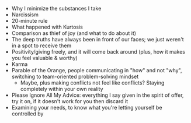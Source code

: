 - Why I minimize the substances I take
- Narcissism
- 20-minute rule
- What happened with Kurtosis
- Comparison as thief of joy (and what to do about it)
- The deep truths have always been in front of our faces; we just weren't in a spot to receive them
- Positivity/giving freely, and it will come back around (plus, how it makes you feel valuable & worthy)
- Karma
- Parable of the Orange, people communicating in "how" and not "why", switching to team-oriented problem-solving mindset
    - Maybe, plus making conflicts not feel like conflicts? Staying completely within your own reality
- Please Ignore All My Advice: everything I say given in the spirit of offer, try it on, if it doesn't work for you then discard it
- Examining your needs, to know what you're letting yourself be controlled by

